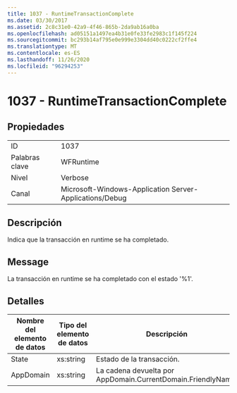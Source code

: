 ```yaml
---
title: 1037 - RuntimeTransactionComplete
ms.date: 03/30/2017
ms.assetid: 2c8c31e0-42a9-4f46-865b-2da9ab16a0ba
ms.openlocfilehash: ad05151a1497ea4b31e0fe33fe2983c1f145f224
ms.sourcegitcommit: bc293b14af795e0e999e3304dd40c0222cf2ffe4
ms.translationtype: MT
ms.contentlocale: es-ES
ms.lasthandoff: 11/26/2020
ms.locfileid: "96294253"
---
```

# <a name="1037---runtimetransactioncomplete"></a>1037 - RuntimeTransactionComplete

## <a name="properties"></a>Propiedades  
  
|||  
|-|-|  
|ID|1037|  
|Palabras clave|WFRuntime|  
|Nivel|Verbose|  
|Canal|Microsoft-Windows-Application Server-Applications/Debug|  
  
## <a name="description"></a>Descripción  

 Indica que la transacción en runtime se ha completado.  
  
## <a name="message"></a>Message  

 La transacción en runtime se ha completado con el estado '%1'.  
  
## <a name="details"></a>Detalles  
  
|Nombre del elemento de datos|Tipo del elemento de datos|Descripción|  
|--------------------|--------------------|-----------------|  
|State|xs:string|Estado de la transacción.|  
|AppDomain|xs:string|La cadena devuelta por AppDomain.CurrentDomain.FriendlyName.|
